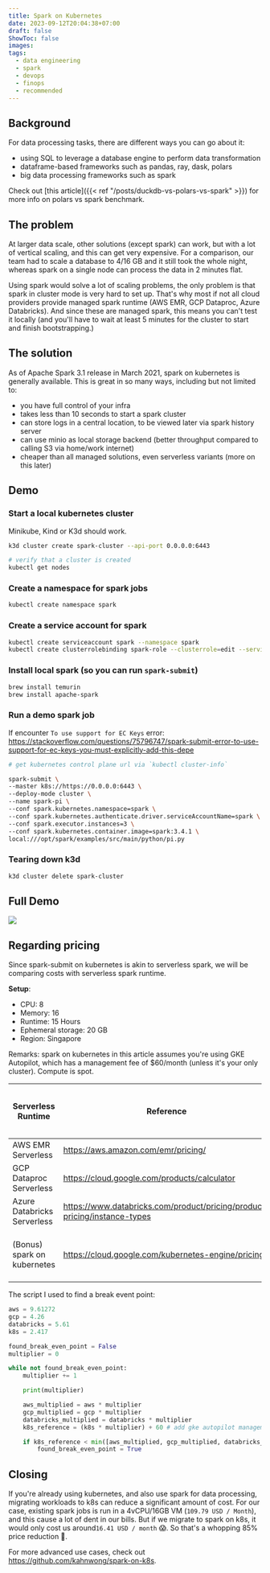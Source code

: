 ```yaml
---
title: Spark on Kubernetes
date: 2023-09-12T20:04:38+07:00
draft: false
ShowToc: false
images:
tags:
  - data engineering
  - spark
  - devops
  - finops
  - recommended
---
```


## Background

For data processing tasks, there are different ways you can go about it:

- using SQL to leverage a database engine to perform data transformation
- dataframe-based frameworks such as pandas, ray, dask, polars
- big data processing frameworks such as spark

Check out [this article]({{< ref "/posts/duckdb-vs-polars-vs-spark" >}}) for more info on polars vs spark benchmark.

## The problem

At larger data scale, other solutions (except spark) can work, but with a lot of vertical scaling, and this can get very expensive. For a comparison, our team had to scale a database to 4/16 GB and it still took the whole night, whereas spark on a single node can process the data in 2 minutes flat.

Using spark would solve a lot of scaling problems, the only problem is that spark in cluster mode is very hard to set up. That's why most if not all cloud providers provide managed spark runtime (AWS EMR, GCP Dataproc, Azure Databricks). And since these are managed spark, this means you can't test it locally (and you'll have to wait at least 5 minutes for the cluster to start and finish bootstrapping.)

## The solution

As of Apache Spark 3.1 release in March 2021, spark on kubernetes is generally available. This is great in so many ways, including but not limited to:

- you have full control of your infra
- takes less than 10 seconds to start a spark cluster
- can store logs in a central location, to be viewed later via spark history server
- can use minio as local storage backend (better throughput compared to calling S3 via home/work internet)
- cheaper than all managed solutions, even serverless variants (more on this later)

## Demo

### Start a local kubernetes cluster

Minikube, Kind or K3d should work.

```bash
k3d cluster create spark-cluster --api-port 0.0.0.0:6443

# verify that a cluster is created
kubectl get nodes
```

### Create a namespace for spark jobs

```bash
kubectl create namespace spark
```

### Create a service account for spark

```bash
kubectl create serviceaccount spark --namespace spark
kubectl create clusterrolebinding spark-role --clusterrole=edit --serviceaccount=spark:spark --namespace=spark
```

### Install local spark (so you can run `spark-submit`)

```bash
brew install temurin
brew install apache-spark
```

### Run a demo spark job

If encounter `To use support for EC Keys` error: <https://stackoverflow.com/questions/75796747/spark-submit-error-to-use-support-for-ec-keys-you-must-explicitly-add-this-depe>

```bash
# get kubernetes control plane url via `kubectl cluster-info`

spark-submit \
--master k8s://https://0.0.0.0:6443 \
--deploy-mode cluster \
--name spark-pi \
--conf spark.kubernetes.namespace=spark \
--conf spark.kubernetes.authenticate.driver.serviceAccountName=spark \
--conf spark.executor.instances=3 \
--conf spark.kubernetes.container.image=spark:3.4.1 \
local:///opt/spark/examples/src/main/python/pi.py
```

### Tearing down k3d

```bash
k3d cluster delete spark-cluster
```

## Full Demo

![](images/demo.gif)

## Regarding pricing

Since spark-submit on kubernetes is akin to serverless spark, we will be comparing costs with serverless spark runtime.

**Setup**:

- CPU: 8
- Memory: 16
- Runtime: 15 Hours
- Ephemeral storage: 20 GB
- Region: Singapore

Remarks: spark on kubernetes in this article assumes you're using GKE Autopilot, which has a management fee of $60/month (unless it's your only cluster). Compute is spot.

| Serverless Runtime          | Reference                                                                   | Total Cost | Break even point if you run at least 33x workloads |
| --------------------------- | --------------------------------------------------------------------------- | ---------- | -------------------------------------------------- |
| AWS EMR Serverless          | <https://aws.amazon.com/emr/pricing/>                                       | 9.61 USD   | 317.22 USD                                         |
| GCP Dataproc Serverless     | <https://cloud.google.com/products/calculator>                              | 4.26 USD   | 140.58 USD                                         |
| Azure Databricks Serverless | <https://www.databricks.com/product/pricing/product-pricing/instance-types> | 5.61 USD   | 185.13 USD                                         |
| (Bonus) spark on kubernetes | <https://cloud.google.com/kubernetes-engine/pricing>                        | 2.417 USD  | 139.76 USD (Including cluster management fee)      |

The script I used to find a break event point:

```python
aws = 9.61272
gcp = 4.26
databricks = 5.61
k8s = 2.417

found_break_even_point = False
multiplier = 0

while not found_break_even_point:
    multiplier += 1

    print(multiplier)

    aws_multiplied = aws * multiplier
    gcp_multiplied = gcp * multiplier
    databricks_multiplied = databricks * multiplier
    k8s_reference = (k8s * multiplier) + 60 # add gke autopilot management fee

    if k8s_reference < min([aws_multiplied, gcp_multiplied, databricks_multiplied]):
        found_break_even_point = True
```

## Closing

If you're already using kubernetes, and also use spark for data processing, migrating workloads to k8s can reduce a significant amount of cost. For our case, existing spark jobs is run in a 4vCPU/16GB VM (`109.79 USD / Month`), and this cause a lot of dent in our bills. But if we migrate to spark on k8s, it would only cost us around`16.41 USD / month` 😱. So that's a whopping 85% price reduction 🤯.

For more advanced use cases, check out <https://github.com/kahnwong/spark-on-k8s>.
